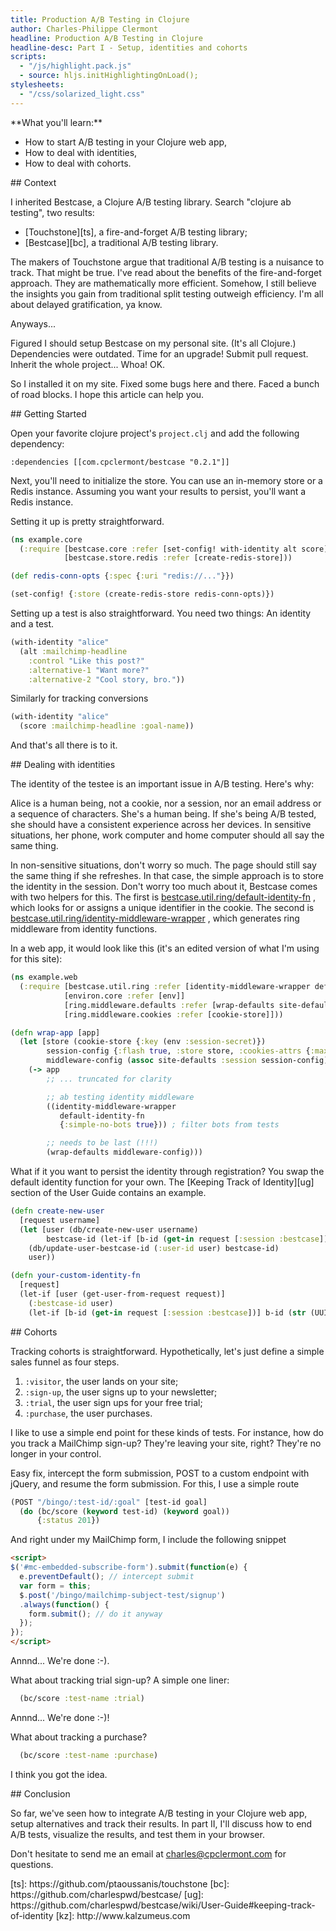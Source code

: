 ```yaml
---
title: Production A/B Testing in Clojure
author: Charles-Philippe Clermont
headline: Production A/B Testing in Clojure
headline-desc: Part I - Setup, identities and cohorts
scripts:
  - "/js/highlight.pack.js"
  - source: hljs.initHighlightingOnLoad();
stylesheets:
  - "/css/solarized_light.css"
---
```


<div class="summary">
**What you'll learn:**

* How to start A/B testing in your Clojure web app,
* How to deal with identities,
* How to deal with cohorts.

</div>
<section>
## Context

I inherited Bestcase, a Clojure A/B testing library.
Search "clojure ab testing", two results:

* [Touchstone][ts], a fire-and-forget A/B testing library;
* [Bestcase][bc], a traditional A/B testing library.

The makers of Touchstone argue that traditional A/B testing is a nuisance to track.
That might be true.
I've read about the benefits of the fire-and-forget approach.
They are mathematically more efficient.
Somehow, I still believe the insights you gain from traditional split testing outweigh efficiency.
I'm all about delayed gratification, ya know.

Anyways...

Figured I should setup Bestcase on my personal site.
(It's all Clojure.)
Dependencies were outdated.
Time for an upgrade!
Submit pull request.
Inherit the whole project...
Whoa!
OK.

So I installed it on my site.
Fixed some bugs here and there.
Faced a bunch of road blocks.
I hope this article can help you.
</section>
<section>
## Getting Started

Open your favorite clojure project's `project.clj` and add the following dependency:

    :dependencies [[com.cpclermont/bestcase "0.2.1"]]

Next, you'll need to initialize the store.
You can use an in-memory store or a Redis instance.
Assuming you want your results to persist, you'll want a Redis instance.

Setting it up is pretty straightforward.

```clojure
(ns example.core
  (:require [bestcase.core :refer [set-config! with-identity alt score]
            [bestcase.store.redis :refer [create-redis-store]))

(def redis-conn-opts {:spec {:uri "redis://..."}})

(set-config! {:store (create-redis-store redis-conn-opts)})
```

Setting up a test is also straightforward.
You need two things: An identity and a test.

```clojure
(with-identity "alice"
  (alt :mailchimp-headline
    :control "Like this post?"
    :alternative-1 "Want more?"
    :alternative-2 "Cool story, bro."))
```

Similarly for tracking conversions

```clojure
(with-identity "alice"
  (score :mailchimp-headline :goal-name))
```

And that's all there is to it.
</section>
<section>
## Dealing with identities

The identity of the testee is an important issue in A/B testing.
Here's why:

Alice is a human being, not a cookie, nor a session, nor an email address or a sequence of characters.
She's a human being.
If she's being A/B tested, she should have a consistent experience across her devices.
In sensitive situations, her phone, work computer and home computer should all say the same thing.

In non-sensitive situations, don't worry so much.
The page should still say the same thing if she refreshes.
In that case, the simple approach is to store the identity in the session.
Don't worry too much about it, Bestcase comes with two helpers for this.
The first is
 [bestcase.util.ring/default-identity-fn](http://charlespwd.github.io/bestcase/bestcase.util.ring.html#var-default-identity-fn)
 , which looks for or assigns a unique identifier in the cookie.
The second is
 [bestcase.util.ring/identity-middleware-wrapper](http://charlespwd.github.io/bestcase/bestcase.util.ring.html#var-default-identity-fn)
 , which generates ring middleware from identity functions.

In a web app, it would look like this (it's an edited version of what I'm using for this site):

```clojure
(ns example.web
  (:require [bestcase.util.ring :refer [identity-middleware-wrapper default-identity-fn]]
            [environ.core :refer [env]]
            [ring.middleware.defaults :refer [wrap-defaults site-defaults]
            [ring.middleware.cookies :refer [cookie-store]]))

(defn wrap-app [app]
  (let [store (cookie-store {:key (env :session-secret)})
        session-config {:flash true, :store store, :cookies-attrs {:max-age (* 60 60 24 30)}}
        middleware-config (assoc site-defaults :session session-config)]
    (-> app
        ;; ... truncated for clarity

        ;; ab testing identity middleware
        ((identity-middleware-wrapper
           default-identity-fn
           {:simple-no-bots true})) ; filter bots from tests

        ;; needs to be last (!!!)
        (wrap-defaults middleware-config)))
```

What if it you want to persist the identity through registration?
You swap the default identity function for your own.
The [Keeping Track of Identity][ug] section of the User Guide contains an example.

```clojure
(defn create-new-user
  [request username]
  (let [user (db/create-new-user username)
        bestcase-id (let-if [b-id (get-in request [:session :bestcase])] b-id (str (UUID/randomUUID)))]
    (db/update-user-bestcase-id (:user-id user) bestcase-id)
    user))

(defn your-custom-identity-fn
  [request]
  (let-if [user (get-user-from-request request)]
    (:bestcase-id user)
    (let-if [b-id (get-in request [:session :bestcase])] b-id (str (UUID/randomUUID)))))
```
</section>
<section>
## Cohorts

Tracking cohorts is straightforward.
Hypothetically, let's just define a simple sales funnel as four steps.

1. `:visitor`, the user lands on your site;
2. `:sign-up`, the user signs up to your newsletter;
3. `:trial`, the user sign ups for your free trial;
4. `:purchase`, the user purchases.

I like to use a simple end point for these kinds of tests.
For instance, how do you track a MailChimp sign-up?
They're leaving your site, right?
They're no longer in your control.

Easy fix, intercept the form submission, POST to a custom endpoint with jQuery, and resume the form submission.
For this, I use a simple route

```clojure
(POST "/bingo/:test-id/:goal" [test-id goal]
  (do (bc/score (keyword test-id) (keyword goal))
      {:status 201})
```

And right under my MailChimp form, I include the following snippet

```html
<script>
$('#mc-embedded-subscribe-form').submit(function(e) {
  e.preventDefault(); // intercept submit
  var form = this;
  $.post('/bingo/mailchimp-subject-test/signup')
  .always(function() {
    form.submit(); // do it anyway
  });
});
</script>
```

Annnd... We're done :-).

What about tracking trial sign-up?
A simple one liner:

```clojure
  (bc/score :test-name :trial)
```

Annnd... We're done :-)!

What about tracking a purchase?

```clojure
  (bc/score :test-name :purchase)
```

I think you got the idea.

</section>
<section>
## Conclusion

So far, we've seen how to integrate A/B testing in your Clojure web app, setup alternatives and track their results.
In part II, I'll discuss how to end A/B tests, visualize the results, and test them in your browser.

Don't hesitate to send me an email at charles@cpclermont.com for questions.
</section>
[ts]: https://github.com/ptaoussanis/touchstone
[bc]: https://github.com/charlespwd/bestcase/
[ug]: https://github.com/charlespwd/bestcase/wiki/User-Guide#keeping-track-of-identity
[kz]: http://www.kalzumeus.com
